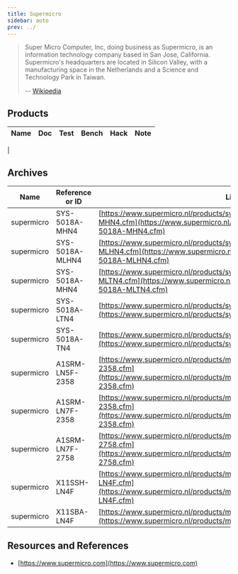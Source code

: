 ```yaml
---
title: Supermicro
sidebar: auto
prev: ../
---
```


> Super Micro Computer, Inc, doing business as Supermicro, is an
> information technology company based in San Jose,
> California. Supermicro's headquarters are located in Silicon Valley,
> with a manufacturing space in the Netherlands and a Science and
> Technology Park in Taiwan.
>
> -- [Wikipedia](https://en.wikipedia.org/wiki/Supermicro)

## Products

| Name                      | Doc | Test | Bench | Hack | Note |
|---------------------------|-----|------|-------|------|------|
| 

## Archives

|Name|Reference or ID|Link|Architecture|
|----|---------------|----|------------|
|supermicro|SYS-5018A-MHN4|[https://www.supermicro.nl/products/system/1U/5018/SYS-5018A-MHN4.cfm](https://www.supermicro.nl/products/system/1U/5018/SYS-5018A-MHN4.cfm)|x86_64|
|supermicro|SYS-5018A-MLHN4|[https://www.supermicro.nl/products/system/1U/5018/SYS-5018A-MLHN4.cfm](https://www.supermicro.nl/products/system/1U/5018/SYS-5018A-MLHN4.cfm)|x86_64|
|supermicro|SYS-5018A-MHN4|[https://www.supermicro.nl/products/system/1U/5018/SYS-5018A-MLTN4.cfm](https://www.supermicro.nl/products/system/1U/5018/SYS-5018A-MLTN4.cfm)|x86_64|
|supermicro|SYS-5018A-LTN4|[https://www.supermicro.nl/products/system/1U/5018/SYS-5018A-LTN4.cfm](https://www.supermicro.nl/products/system/1U/5018/SYS-5018A-LTN4.cfm)|x86_64|
|supermicro|SYS-5018A-TN4|[https://www.supermicro.nl/products/system/1U/5018/SYS-5018A-TN4.cfm](https://www.supermicro.nl/products/system/1U/5018/SYS-5018A-TN4.cfm)|x86_64|
|supermicro|A1SRM-LN5F-2358|[https://www.supermicro.nl/products/motherboard/Atom/X10/A1SRM-LN5F-2358.cfm](https://www.supermicro.nl/products/motherboard/Atom/X10/A1SRM-LN5F-2358.cfm)|x86_64|
|supermicro|A1SRM-LN7F-2358|[https://www.supermicro.nl/products/motherboard/Atom/X10/A1SRM-LN7F-2358.cfm](https://www.supermicro.nl/products/motherboard/Atom/X10/A1SRM-LN7F-2358.cfm)|x86_64|
|supermicro|A1SRM-LN7F-2758|[https://www.supermicro.nl/products/motherboard/Atom/X10/A1SRM-LN7F-2758.cfm](https://www.supermicro.nl/products/motherboard/Atom/X10/A1SRM-LN7F-2758.cfm)|x86_64|
|supermicro|X11SSH-LN4F|[https://www.supermicro.nl/products/motherboard/Xeon/C236_C232/X11SSH-LN4F.cfm](https://www.supermicro.nl/products/motherboard/Xeon/C236_C232/X11SSH-LN4F.cfm)|x86_64|
|supermicro|X11SBA-LN4F|[https://www.supermicro.nl/products/motherboard/X11/X11SBA-LN4F.cfm](https://www.supermicro.nl/products/motherboard/X11/X11SBA-LN4F.cfm)|x86_64|

## Resources and References

 * [https://www.supermicro.com](https://www.supermicro.com)

